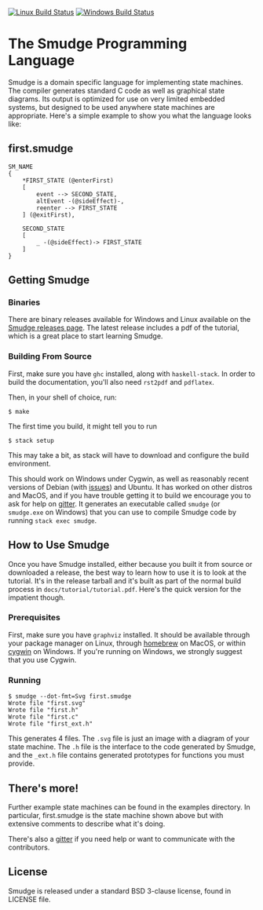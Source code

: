 [![Linux Build Status](https://img.shields.io/travis/com/smudgelang/smudge.svg?label=Linux%20build)](https://travis-ci.com/smudgelang/smudge)
[![Windows Build Status](https://img.shields.io/appveyor/ci/Nate-Bragg-Bose/Smudge.svg?label=Windows%20build)](https://ci.appveyor.com/project/Nate-Bragg-Bose/Smudge)

# The Smudge Programming Language

Smudge is a domain specific language for implementing state
machines. The compiler generates standard C code as well as graphical
state diagrams. Its output is optimized for use on very limited
embedded systems, but designed to be used anywhere state machines are
appropriate. Here's a simple example to show you what the language
looks like:

## first.smudge

    SM_NAME
    {
        *FIRST_STATE (@enterFirst)
        [
            event --> SECOND_STATE,
            altEvent -(@sideEffect)-,
            reenter --> FIRST_STATE
        ] (@exitFirst),
    
        SECOND_STATE
        [
            _ -(@sideEffect)-> FIRST_STATE
        ]
    }

## Getting Smudge

### Binaries

There are binary releases available for Windows and Linux available on
the
[Smudge releases page](https://github.com/smudgelang/smudge/releases). The
latest release includes a pdf of the tutorial, which is a great place
to start learning Smudge.

### Building From Source

First, make sure you have `ghc` installed, along with
`haskell-stack`. In order to build the documentation, you'll also need
`rst2pdf` and `pdflatex`.

Then, in your shell of choice, run:

    $ make

The first time you build, it might tell you to run

    $ stack setup

This may take a bit, as stack will have to download and configure the
build environment.

This should work on Windows under Cygwin, as well as reasonably recent
versions of Debian (with [issues](https://github.com/commercialhaskell/stack/blob/master/doc/faq.md#i-get-strange-ld-errors-about-recompiling-with--fpic)) and Ubuntu. It has worked on other distros and
MacOS, and if you have trouble getting it to build we encourage you to
ask for help on [gitter](https://gitter.im/smudge-sm/Lobby). It
generates an executable called `smudge` (or `smudge.exe` on Windows) that
you can use to compile Smudge code by running `stack exec smudge`.

## How to Use Smudge

Once you have Smudge installed, either because you built it from
source or downloaded a release, the best way to learn how to use it is
to look at the tutorial. It's in the release tarball and it's built as
part of the normal build process in
`docs/tutorial/tutorial.pdf`. Here's the quick version for the
impatient though.

### Prerequisites

First, make sure you have `graphviz` installed. It should be available
through your package manager on Linux, through
[homebrew](https://brew.sh/) on MacOS, or within
[cygwin](https://www.cygwin.com/) on Windows. If you're running on
Windows, we strongly suggest that you use Cygwin.

### Running

    $ smudge --dot-fmt=Svg first.smudge
    Wrote file "first.svg"
    Wrote file "first.h"
    Wrote file "first.c"
    Wrote file "first_ext.h"

This generates 4 files. The `.svg` file is just an image with a
diagram of your state machine. The `.h` file is the interface to the
code generated by Smudge, and the `_ext.h` file contains generated
prototypes for functions you must provide.

## There's more!

Further example state machines can be found in the examples
directory. In particular, first.smudge is the state machine shown
above but with extensive comments to describe what it's doing.

There's also a [gitter](https://gitter.im/smudge-sm/Lobby) if you need
help or want to communicate with the contributors.

## License

Smudge is released under a standard BSD 3-clause license, found in
LICENSE file.
